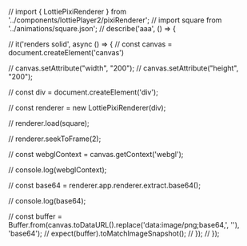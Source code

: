// import { LottiePixiRenderer } from '../components/lottiePlayer2/pixiRenderer';
// import square from '../animations/square.json';
// describe('aaa', () => {

//     it('renders solid', async () => {
//         const canvas = document.createElement('canvas')

//         canvas.setAttribute("width", "200");
//         canvas.setAttribute("height", "200");

//         const div = document.createElement('div');

//         const renderer = new LottiePixiRenderer(div);

//         renderer.load(square);

//         renderer.seekToFrame(2);

//         const webglContext = canvas.getContext('webgl');

//         console.log(webglContext);

//         const base64 = renderer.app.renderer.extract.base64();

//         console.log(base64);

//         const buffer = Buffer.from(canvas.toDataURL().replace('data:image/png;base64,', ''), 'base64');
//         expect(buffer).toMatchImageSnapshot();
//     });
// });
